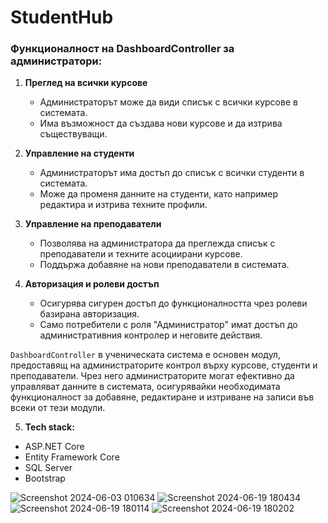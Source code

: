# StudentHub

### Функционалност на DashboardController за администратори:

1. **Преглед на всички курсове**
   - Администраторът може да види списък с всички курсове в системата.
   - Има възможност да създава нови курсове и да изтрива съществуващи.

2. **Управление на студенти**
   - Администраторът има достъп до списък с всички студенти в системата.
   - Може да променя данните на студенти, като например редактира и изтрива техните профили.

3. **Управление на преподаватели**
   - Позволява на администратора да преглежда списък с преподаватели и техните асоциирани курсове.
   - Поддържа добавяне на нови преподаватели в системата.

4. **Авторизация и ролеви достъп**
   - Осигурява сигурен достъп до функционалността чрез ролеви базирана авторизация.
   - Само потребители с роля "Администратор" имат достъп до административния контролер и неговите действия.

`DashboardController` в ученическата система е основен модул, предоставящ на администраторите контрол върху курсове, студенти и преподаватели. Чрез него администраторите могат ефективно да управляват данните в системата, осигурявайки необходимата функционалност за добавяне, редактиране и изтриване на записи във всеки от тези модули.

 5. **Tech stack:**
 - ASP.NET Core
 - Entity Framework Core
 - SQL Server
 - Bootstrap
 
![Screenshot 2024-06-03 010634](https://github.com/SlaviSolakchiev/StudentHub/assets/78353852/b239e179-0cb4-4a6a-b099-9c7d0e412952)
![Screenshot 2024-06-19 180434](https://github.com/SlaviSolakchiev/StudentHub/assets/78353852/558e7321-3deb-4703-a65d-e573feb02920)
![Screenshot 2024-06-19 180114](https://github.com/SlaviSolakchiev/StudentHub/assets/78353852/494febd3-1583-42a9-b2ce-a5d516791642)
![Screenshot 2024-06-19 180202](https://github.com/SlaviSolakchiev/StudentHub/assets/78353852/34215263-2df7-425a-ae00-22bad4f1ae90)
